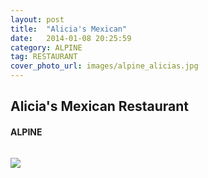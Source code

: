 ```yaml
---
layout: post
title:  "Alicia's Mexican"
date:   2014-01-08 20:25:59
category: ALPINE
tag: RESTAURANT
cover_photo_url: images/alpine_alicias.jpg
---
```


<div class="section-title">
  <h2>Alicia's Mexican Restaurant</h2>
    <h4>ALPINE</h4>
    <div class="divider-border"></div>
</div> 
<div class="column small-6">
    <p>
    </p>
<div class="column small-6">
    <img src="{{ "images/alpine_alicias.jpg" | prepend: site.baseurl }}">
</div>   

